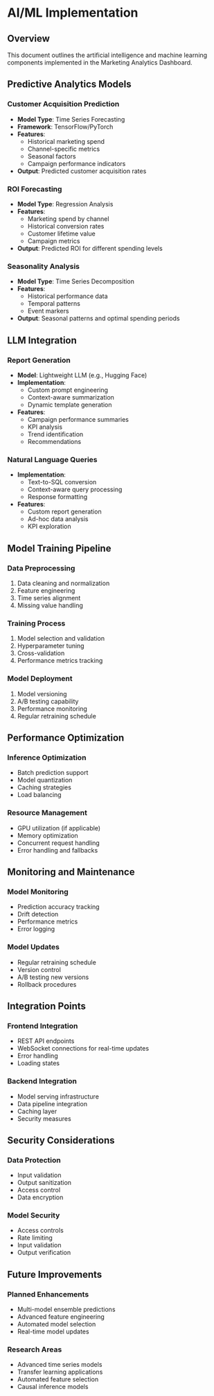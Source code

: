 # AI/ML Implementation

## Overview

This document outlines the artificial intelligence and machine learning components implemented in the Marketing Analytics Dashboard.

## Predictive Analytics Models

### Customer Acquisition Prediction
- **Model Type**: Time Series Forecasting
- **Framework**: TensorFlow/PyTorch
- **Features**:
  - Historical marketing spend
  - Channel-specific metrics
  - Seasonal factors
  - Campaign performance indicators
- **Output**: Predicted customer acquisition rates

### ROI Forecasting
- **Model Type**: Regression Analysis
- **Features**:
  - Marketing spend by channel
  - Historical conversion rates
  - Customer lifetime value
  - Campaign metrics
- **Output**: Predicted ROI for different spending levels

### Seasonality Analysis
- **Model Type**: Time Series Decomposition
- **Features**:
  - Historical performance data
  - Temporal patterns
  - Event markers
- **Output**: Seasonal patterns and optimal spending periods

## LLM Integration

### Report Generation
- **Model**: Lightweight LLM (e.g., Hugging Face)
- **Implementation**:
  - Custom prompt engineering
  - Context-aware summarization
  - Dynamic template generation
- **Features**:
  - Campaign performance summaries
  - KPI analysis
  - Trend identification
  - Recommendations

### Natural Language Queries
- **Implementation**:
  - Text-to-SQL conversion
  - Context-aware query processing
  - Response formatting
- **Features**:
  - Custom report generation
  - Ad-hoc data analysis
  - KPI exploration

## Model Training Pipeline

### Data Preprocessing
1. Data cleaning and normalization
2. Feature engineering
3. Time series alignment
4. Missing value handling

### Training Process
1. Model selection and validation
2. Hyperparameter tuning
3. Cross-validation
4. Performance metrics tracking

### Model Deployment
1. Model versioning
2. A/B testing capability
3. Performance monitoring
4. Regular retraining schedule

## Performance Optimization

### Inference Optimization
- Batch prediction support
- Model quantization
- Caching strategies
- Load balancing

### Resource Management
- GPU utilization (if applicable)
- Memory optimization
- Concurrent request handling
- Error handling and fallbacks

## Monitoring and Maintenance

### Model Monitoring
- Prediction accuracy tracking
- Drift detection
- Performance metrics
- Error logging

### Model Updates
- Regular retraining schedule
- Version control
- A/B testing new versions
- Rollback procedures

## Integration Points

### Frontend Integration
- REST API endpoints
- WebSocket connections for real-time updates
- Error handling
- Loading states

### Backend Integration
- Model serving infrastructure
- Data pipeline integration
- Caching layer
- Security measures

## Security Considerations

### Data Protection
- Input validation
- Output sanitization
- Access control
- Data encryption

### Model Security
- Access controls
- Rate limiting
- Input validation
- Output verification

## Future Improvements

### Planned Enhancements
- Multi-model ensemble predictions
- Advanced feature engineering
- Automated model selection
- Real-time model updates

### Research Areas
- Advanced time series models
- Transfer learning applications
- Automated feature selection
- Causal inference models 